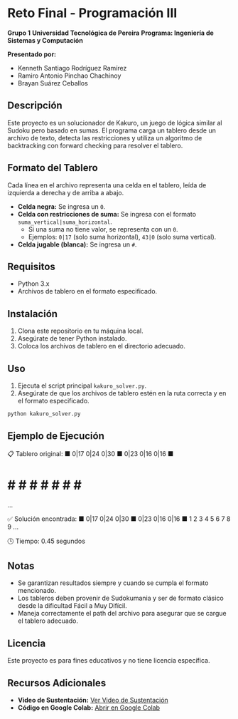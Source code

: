 # Reto Final - Programación III

**Grupo 1**
**Universidad Tecnológica de Pereira**
**Programa: Ingeniería de Sistemas y Computación**

**Presentado por:**
- Kenneth Santiago Rodríguez Ramírez
- Ramiro Antonio Pinchao Chachinoy
- Brayan Suárez Ceballos

## Descripción

Este proyecto es un solucionador de Kakuro, un juego de lógica similar al Sudoku pero basado en sumas. El programa carga un tablero desde un archivo de texto, detecta las restricciones y utiliza un algoritmo de backtracking con forward checking para resolver el tablero.

## Formato del Tablero

Cada línea en el archivo representa una celda en el tablero, leída de izquierda a derecha y de arriba a abajo.

- **Celda negra:** Se ingresa un `0`.
- **Celda con restricciones de suma:** Se ingresa con el formato `suma_vertical|suma_horizontal`.
  - Si una suma no tiene valor, se representa con un `0`.
  - Ejemplos: `0|17` (solo suma horizontal), `43|0` (solo suma vertical).
- **Celda jugable (blanca):** Se ingresa un `#`.

## Requisitos

- Python 3.x
- Archivos de tablero en el formato especificado.

## Instalación

1. Clona este repositorio en tu máquina local.
2. Asegúrate de tener Python instalado.
3. Coloca los archivos de tablero en el directorio adecuado.

## Uso

1. Ejecuta el script principal `kakuro_solver.py`.
2. Asegúrate de que los archivos de tablero estén en la ruta correcta y en el formato especificado.

```bash
python kakuro_solver.py

``` 

## Ejemplo de Ejecución

📋 Tablero original:
■ 0|17 0|24 0|30 ■ 0|23 0|16 0|16 ■
# # # # # # # # #
...

✅ Solución encontrada:
■ 0|17 0|24 0|30 ■ 0|23 0|16 0|16 ■
1 2 3 4 5 6 7 8 9
...

🕒 Tiempo: 0.45 segundos

## Notas

* Se garantizan resultados siempre y cuando se cumpla el formato mencionado.
* Los tableros deben provenir de Sudokumania y ser de formato clásico desde la dificultad Fácil a Muy Difícil.
* Maneja correctamente el path del archivo para asegurar que se cargue el tablero adecuado.

## Licencia

Este proyecto es para fines educativos y no tiene licencia específica.

## Recursos Adicionales

* **Video de Sustentación:** [Ver Video de Sustentación](https://youtu.be/Xt8fWR1vCVw?si=h0Hh4DFbNvuBr7YR)
* **Código en Google Colab:** [Abrir en Google Colab](https://colab.research.google.com/drive/1hdf_L4DZfc9EnZpg17p6uO9lOMh8CSEp?usp=sharing)
